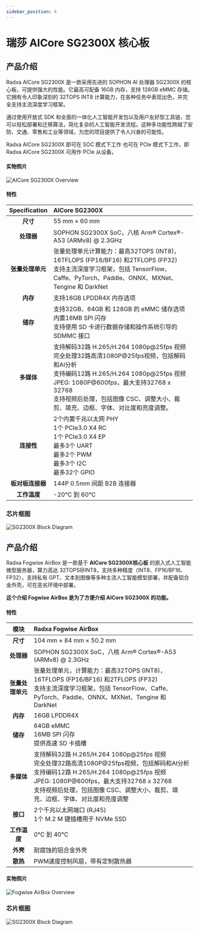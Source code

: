 ```yaml
---
sidebar_position: 4
---
```


# 瑞莎 AICore SG2300X 核心板

<Tabs queryString="target">
  <TabItem value="AICore SG2300X" label="瑞莎 AICore SG2300X 核心板">

## 产品介绍

Radxa AICore SG2300X 是一款采用先进的 SOPHON AI 处理器 SG2300X 的核心板，可提供强大的性能。它最高可配备 16GB 内存，支持 128GB eMMC 存储。它拥有令人印象深刻的 32TOPS INT8 计算能力，在各种任务中表现出色，并完全支持主流深度学习框架。

通过使用开放式 SDK 和全面的一体化人工智能开发包以及用户友好型工具链，您可以轻松部署和迁移算法，简化复杂的人工智能开发流程。这种多功能性跨越了安防、交通、零售和工业等领域，为您的项目提供了令人兴奋的可能性。

Radxa AICore SG2300X 即可在 SOC 模式下工作 也可在 PCIe 模式下工作，即 Radxa AICore SG2300X 可用作 PCIe 从设备。

#### 实物照片

![AICore SG2300X Overview](/img/aicore-sg2300x/mark_aicore_sg2300x.webp)

#### 特性

|  Specification   | AICore SG2300X                                                                                                                                                                                                                                                                        |
| :--------------: | :------------------------------------------------------------------------------------------------------------------------------------------------------------------------------------------------------------------------------------------------------------------------------------ |
|     **尺寸**     | 55 mm × 60 mm                                                                                                                                                                                                                                                                         |
|    **处理器**    | SOPHON SG2300X SoC，八核 Arm® Cortex®-A53 (ARMv8) @ 2.3GHz                                                                                                                                                                                                                          |
| **张量处理单元** | 张量处理单元计算能力：最高32TOPS (INT8)，16TFLOPS (FP16/BF16) 和2TFLOPS (FP32)<br/>支持主流深度学习框架，包括 TensorFlow、Caffe、PyTorch、Paddle、ONNX、MXNet、Tengine 和 DarkNet                                                                                                     |
|     **内存**     | 支持16GB LPDDR4X 内存选项                                                                                                                                                                                                                                                             |
|     **储存**     | 支持32GB、64GB 和 128GB 的 eMMC 储存选项<br/>内置16MB SPI 闪存<br/>支持使用 SD 卡进行数据存储和操作系统引导的 SDMMC 接口                                                                                                                                                              |
|    **多媒体**    | 支持解码32路 H.265/H.264 1080p@25fps 视频 <br/>完全处理32路高清1080P@25fps视频，包括解码和AI分析<br/> 支持编码12路 H.265/H.264 1080p@25fps 视频<br/>JPEG: 1080P@600fps，最大支持32768 x 32768 <br/>支持视频后处理，包括图像 CSC、调整大小、裁剪、填充、边框、字体、对比度和亮度调整。 |
|    **连接性**    | 2个内置千兆以太网 PHY <br/> 1个 PCIe3.0 X4 RC<br/> 1个 PCIe3.0 X4 EP <br/>最多3个 UART <br/> 最多2个 PWM <br/> 最多3个 I2C <br/> 最多32个 GPIO                                                                                                                                        |
| **板对板连接器** | 144P 0.5mm 间距 B2B 连接器                                                                                                                                                                                                                                                            |
|   **工作温度**   | -20°C 到 60°C                                                                                                                                                                                                                                                                         |

### 芯片框图

![SG2300X Block Diagram](/img/aicore-sg2300x/sg2300x-block-diagram.webp)

</TabItem>

<TabItem value="Radxa Fogwise AirBox" label="瑞莎 Fogwise AirBox">

## 产品介绍

Radxa Fogwise AirBox 是一款基于 **AICore SG2300X核心板** 的嵌入式人工智能微型服务器，算力高达 32TOPS@INT8，支持多种精度（INT8、FP16/BF16、FP32），支持私有 GPT、文本到图像等多种主流人工智能模型部署，并配备铝合金外壳，可在恶劣环境中部署。

**这个介绍 Fogwise AirBox 是为了方便介绍 AICore SG2300X 的功能。**

#### 特性

|       模块       | Radxa Fogwise AirBox                                                                                                                                                                                                                                                              |
| :--------------: | :-------------------------------------------------------------------------------------------------------------------------------------------------------------------------------------------------------------------------------------------------------------------------------- |
|     **尺寸**     | 104 mm × 84 mm × 50.2 mm                                                                                                                                                                                                                                                          |
|    **处理器**    | SOPHON SG2300X SoC，八核 Arm® Cortex®-A53 (ARMv8) @ 2.3GHz                                                                                                                                                                                                                      |
| **张量处理单元** | 张量处理单元，计算能力：最高32TOPS (INT8)，16TFLOPS (FP16/BF16) 和2TFLOPS (FP32)<br/>支持主流深度学习框架，包括 TensorFlow、Caffe、PyTorch、Paddle、ONNX、MXNet、Tengine 和 DarkNet                                                                                               |
|     **内存**     | 16GB LPDDR4X                                                                                                                                                                                                                                                                      |
|     **储存**     | 64GB eMMC<br/>16MB SPI 闪存<br/>提供高速 SD 卡插槽                                                                                                                                                                                                                                |
|    **多媒体**    | 支持解码32路 H.265/H.264 1080p@25fps 视频<br/>完全处理32路高清1080P@25fps视频，包括解码和AI分析<br/>支持编码12路 H.265/H.264 1080p@25fps 视频 <br/>JPEG: 1080P@600fps，最大支持32768 x 32768<br/>支持视频后处理，包括图像 CSC、调整大小、裁剪、填充、边框、字体、对比度和亮度调整 |
|     **接口**     | 2个千兆以太网端口 (RJ45)<br/>1个 M.2 M 键插槽用于 NVMe SSD                                                                                                                                                                                                                        |
|   **工作温度**   | 0°C 到 40°C                                                                                                                                                                                                                                                                       |
|     **外壳**     | 耐腐蚀的铝合金外壳                                                                                                                                                                                                                                                                |
|     **散热**     | PWM速度控制风扇，带有定制散热器                                                                                                                                                                                                                                                   |

#### 实物照片

![Fogwise AirBox Overview](/img/airbox/radxa_fogwise_airbox.webp)

### 芯片框图

![SG2300X Block Diagram](/img/aicore-sg2300x/sg2300x-block-diagram.webp)

</TabItem>

</Tabs>
